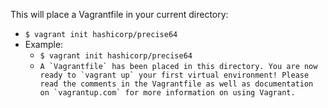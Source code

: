 This will place a Vagrantfile in your current directory:
* ```$ vagrant init hashicorp/precise64```
* Example:
	* ```$ vagrant init hashicorp/precise64```
	* ```A `Vagrantfile` has been placed in this directory. You are now
ready to `vagrant up` your first virtual environment! Please read
the comments in the Vagrantfile as well as documentation on
`vagrantup.com` for more information on using Vagrant.```
